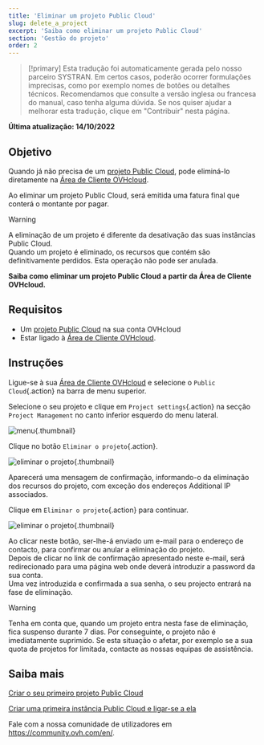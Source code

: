 ```yaml
---
title: 'Eliminar um projeto Public Cloud'
slug: delete_a_project
excerpt: 'Saiba como eliminar um projeto Public Cloud'
section: 'Gestão do projeto'
order: 2
---
```


> [!primary]
> Esta tradução foi automaticamente gerada pelo nosso parceiro SYSTRAN. Em certos casos, poderão ocorrer formulações imprecisas, como por exemplo nomes de botões ou detalhes técnicos. Recomendamos que consulte a versão inglesa ou francesa do manual, caso tenha alguma dúvida. Se nos quiser ajudar a melhorar esta tradução, clique em "Contribuir" nesta página.
>

**Última atualização: 14/10/2022**

## Objetivo

Quando já não precisa de um [projeto Public Cloud](https://www.ovhcloud.com/pt/public-cloud/), pode eliminá-lo diretamente na [Área de Cliente OVHcloud](https://www.ovh.com/auth/?action=gotomanager&from=https://www.ovh.pt/&ovhSubsidiary=pt).

Ao eliminar um projeto Public Cloud, será emitida uma fatura final que conterá o montante por pagar.

> [!warning]
>
A eliminação de um projeto é diferente da desativação das suas instâncias Public Cloud.<br>
Quando um projeto é eliminado, os recursos que contém são definitivamente perdidos. Esta operação não pode ser anulada.
>

**Saiba como eliminar um projeto Public Cloud a partir da Área de Cliente OVHcloud.**

## Requisitos

- Um [projeto Public Cloud](https://www.ovhcloud.com/pt/public-cloud/) na sua conta OVHcloud
- Estar ligado à [Área de Cliente OVHcloud](https://www.ovh.com/auth/?action=gotomanager&from=https://www.ovh.pt/&ovhSubsidiary=pt).

## Instruções

Ligue-se à sua [Área de Cliente OVHcloud](https://www.ovh.com/auth/?action=gotomanager&from=https://www.ovh.pt/&ovhSubsidiary=pt) e selecione o `Public Cloud`{.action} na barra de menu superior.

Selecione o seu projeto e clique em `Project settings`{.action} na secção `Project Management` no canto inferior esquerdo do menu lateral.

![menu](images/deleteproject.png){.thumbnail}

Clique no botão `Eliminar o projeto`{.action}.

![eliminar o projeto](images/deleteproject1.png){.thumbnail}

Aparecerá uma mensagem de confirmação, informando-o da eliminação dos recursos do projeto, com exceção dos endereços Additional IP associados. 

Clique em `Eliminar o projeto`{.action} para continuar. 

![eliminar o projeto](images/deleteproject2.png){.thumbnail}

Ao clicar neste botão, ser-lhe-á enviado um e-mail para o endereço de contacto, para confirmar ou anular a eliminação do projeto.<br>
Depois de clicar no link de confirmação apresentado neste e-mail, será redirecionado para uma página web onde deverá introduzir a password da sua conta.<br>
Uma vez introduzida e confirmada a sua senha, o seu projecto entrará na fase de eliminação.

> [!warning]
> Tenha em conta que, quando um projeto entra nesta fase de eliminação, fica suspenso durante 7 dias. Por conseguinte, o projeto não é imediatamente suprimido. Se esta situação o afetar, por exemplo se a sua quota de projetos for limitada, contacte as nossas equipas de assistência.
>

## Saiba mais

[Criar o seu primeiro projeto Public Cloud](https://docs.ovh.com/pt/public-cloud/create_a_public_cloud_project/)

[Criar uma primeira instância Public Cloud e ligar-se a ela](https://docs.ovh.com/pt/public-cloud/public-cloud-primeiros-passos/)

Fale com a nossa comunidade de utilizadores em <https://community.ovh.com/en/>.
